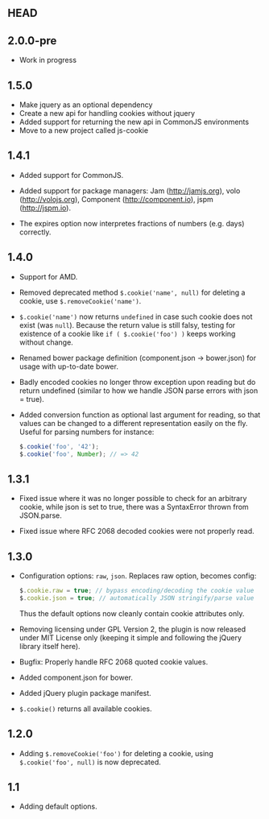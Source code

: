 HEAD
-----

2.0.0-pre
---------
- Work in progress

1.5.0
-----
- Make jquery as an optional dependency
- Create a new api for handling cookies without jquery
- Added support for returning the new api in CommonJS environments
- Move to a new project called js-cookie

1.4.1
-----
- Added support for CommonJS.

- Added support for package managers: Jam (http://jamjs.org), volo (http://volojs.org), Component (http://component.io), jspm (http://jspm.io).

- The expires option now interpretes fractions of numbers (e.g. days) correctly.

1.4.0
-----
- Support for AMD.

- Removed deprecated method `$.cookie('name', null)` for deleting a cookie,
  use `$.removeCookie('name')`.

- `$.cookie('name')` now returns `undefined` in case such cookie does not exist
  (was `null`). Because the return value is still falsy, testing for existence
  of a cookie like `if ( $.cookie('foo') )` keeps working without change.

- Renamed bower package definition (component.json -> bower.json) for usage
  with up-to-date bower.

- Badly encoded cookies no longer throw exception upon reading but do return
  undefined (similar to how we handle JSON parse errors with json = true).

- Added conversion function as optional last argument for reading,
  so that values can be changed to a different representation easily on the fly.
  Useful for parsing numbers for instance:

  ```javascript
  $.cookie('foo', '42');
  $.cookie('foo', Number); // => 42
  ```

1.3.1
-----
- Fixed issue where it was no longer possible to check for an arbitrary cookie,
  while json is set to true, there was a SyntaxError thrown from JSON.parse.

- Fixed issue where RFC 2068 decoded cookies were not properly read.

1.3.0
-----
- Configuration options: `raw`, `json`. Replaces raw option, becomes config:

  ```javascript
  $.cookie.raw = true; // bypass encoding/decoding the cookie value
  $.cookie.json = true; // automatically JSON stringify/parse value
  ```

  Thus the default options now cleanly contain cookie attributes only.

- Removing licensing under GPL Version 2, the plugin is now released under MIT License only
(keeping it simple and following the jQuery library itself here).

- Bugfix: Properly handle RFC 2068 quoted cookie values.

- Added component.json for bower.

- Added jQuery plugin package manifest.

- `$.cookie()` returns all available cookies.

1.2.0
-----
- Adding `$.removeCookie('foo')` for deleting a cookie, using `$.cookie('foo', null)` is now deprecated.

1.1
---
- Adding default options.
